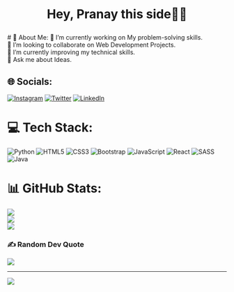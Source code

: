 <h1>
 <p align="center">
 Hey, Pranay this side🙋‍♂️
</p>
</h1>
# 💫 About Me:
🔭 I’m currently working on My problem-solving skills.<br>👯 I’m looking to collaborate on Web Development Projects.<br>🌱 I’m currently improving my technical skills.<br>💬 Ask me about Ideas.<br>


## 🌐 Socials:
[![Instagram](https://img.shields.io/badge/Instagram-%23E4405F.svg?logo=Instagram&logoColor=white)](https://instagram.com/pranayn13) [![Twitter](https://img.shields.io/badge/Twitter-%231DA1F2.svg?logo=Twitter&logoColor=white)](https://twitter.com/iampranay135)
[![LinkedIn](https://img.shields.io/badge/LinkedIn-%230077B5.svg?logo=linkedin&logoColor=white)](https://www.linkedin.com/in/pranay-nagpure-957089227/
)

# 💻 Tech Stack:
![Python](https://img.shields.io/badge/python-3670A0?style=for-the-badge&logo=python&logoColor=ffdd54) ![HTML5](https://img.shields.io/badge/html5-%23E34F26.svg?style=for-the-badge&logo=html5&logoColor=white) ![CSS3](https://img.shields.io/badge/css3-%231572B6.svg?style=for-the-badge&logo=css3&logoColor=white) ![Bootstrap](https://img.shields.io/badge/bootstrap-%23563D7C.svg?style=for-the-badge&logo=bootstrap&logoColor=white) ![JavaScript](https://img.shields.io/badge/javascript-%23323330.svg?style=for-the-badge&logo=javascript&logoColor=%23F7DF1E) ![React](https://img.shields.io/badge/react-%2320232a.svg?style=for-the-badge&logo=react&logoColor=%2361DAFB) ![SASS](https://img.shields.io/badge/SASS-hotpink.svg?style=for-the-badge&logo=SASS&logoColor=white) ![Java](https://img.shields.io/badge/java-%23ED8B00.svg?style=for-the-badge&logo=java&logoColor=white)
# 📊 GitHub Stats:
![](https://github-readme-stats.vercel.app/api?username=PranayN13&theme=dark&hide_border=false&include_all_commits=true&count_private=false)<br/>
![](https://github-readme-streak-stats.herokuapp.com/?user=PranayN13&theme=dark&hide_border=false)<br/>
![](https://github-readme-stats.vercel.app/api/top-langs/?username=PranayN13&theme=dark&hide_border=false&include_all_commits=true&count_private=false&layout=compact)

### ✍️ Random Dev Quote
![](https://quotes-github-readme.vercel.app/api?type=horizontal&theme=radical)

---
[![](https://visitcount.itsvg.in/api?id=PranayN13&icon=0&color=0)](https://visitcount.itsvg.in)
